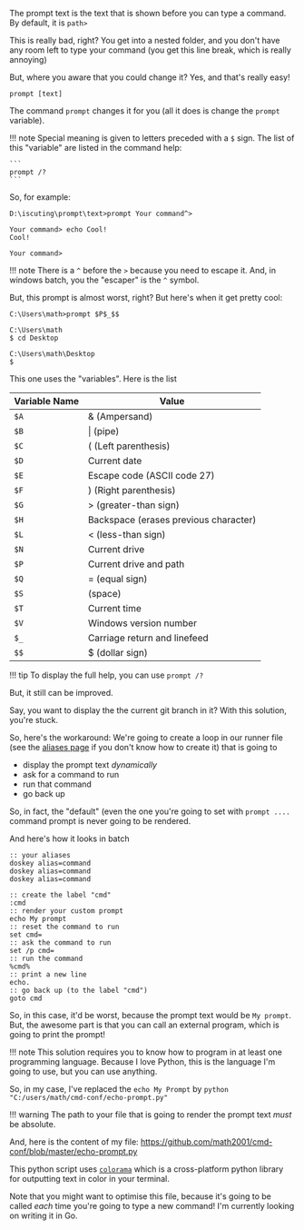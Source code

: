 The prompt text is the text that is shown before you can type a command. By default, it is
`path>`

This is really bad, right? You get into a nested folder, and you don't have any room left to type
your command (you get this line break, which is really annoying)

But, where you aware that you could change it? Yes, and that's really easy!

```
prompt [text]
```

The command `prompt` changes it for you (all it does is change the `prompt` variable).

!!! note
    Special meaning is given to letters preceded with a `$` sign. The list of this "variable" are
    listed in the command help:

    ```
    prompt /?
    ```

So, for example:

```
D:\iscuting\prompt\text>prompt Your command^>

Your command> echo Cool!
Cool!

Your command>
```

!!! note
    There is a `^` before the `>` because you need to escape it. And, in windows batch, you the
    "escaper" is the `^` symbol.

But, this prompt is almost worst, right? But here's when it get pretty cool:

```
C:\Users\math>prompt $P$_$$

C:\Users\math
$ cd Desktop

C:\Users\math\Desktop
$
```

This one uses the "variables". Here is the list

| Variable Name |                 Value                 |
|---------------|---------------------------------------|
| `$A`          | & (Ampersand)                         |
| `$B`          | &#124; (pipe)                         |
| `$C`          | ( (Left parenthesis)                  |
| `$D`          | Current date                          |
| `$E`          | Escape code (ASCII code 27)           |
| `$F`          | ) (Right parenthesis)                 |
| `$G`          | > (greater-than sign)                 |
| `$H`          | Backspace (erases previous character) |
| `$L`          | < (less-than sign)                    |
| `$N`          | Current drive                         |
| `$P`          | Current drive and path                |
| `$Q`          | = (equal sign)                        |
| `$S`          | (space)                               |
| `$T`          | Current time                          |
| `$V`          | Windows version number                |
| `$_`          | Carriage return and linefeed          |
| `$$`          | $ (dollar sign)                       |

!!! tip
    To display the full help, you can use `prompt /?`

But, it still can be improved.

Say, you want to display the the current git branch in it? With this solution, you're stuck.

So, here's the workaround: We're going to create a loop in our runner file (see the
[aliases page](aliases.md) if you don't know how to create it) that is going to

- display the prompt text *dynamically*
- ask for a command to run
- run that command
- go back up

So, in fact, the "default" (even the one you're going to set with `prompt ....` command prompt is
never going to be rendered.

And here's how it looks in batch

```dosbatch
:: your aliases
doskey alias=command
doskey alias=command
doskey alias=command

:: create the label "cmd"
:cmd
:: render your custom prompt
echo My prompt
:: reset the command to run
set cmd=
:: ask the command to run
set /p cmd=
:: run the command
%cmd%
:: print a new line
echo.
:: go back up (to the label "cmd")
goto cmd
```


So, in this case, it'd be worst, because the prompt text would be `My prompt`. But, the awesome part
is that you can call an external program, which is going to print the prompt!

!!! note
    This solution requires you to know how to program in at least one programming language. Because
    I love Python, this is the language I'm going to use, but you can use anything.

So, in my case, I've replaced the `echo My Prompt` by
`python "C:/users/math/cmd-conf/echo-prompt.py"`

!!! warning
    The path to your file that is going to render the prompt text *must* be absolute.

And, here is the content of my file: https://github.com/math2001/cmd-conf/blob/master/echo-prompt.py

This python script uses [`colorama`][colorama] which is a cross-platform python library for
outputting text in color in your terminal.

Note that you might want to optimise this file, because it's going to be called *each* time you're
going to type a new command! I'm currently looking on writing it in Go.

[colorama]: https://pypi.python.org/pypi/colorama
